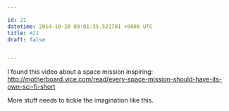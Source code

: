 ```yaml
---

id: 21
datetime: 2014-10-28 09:01:35.521781 +0000 UTC
title: #21
draft: false


---
```


I found this video about a space mission inspiring: http://motherboard.vice.com/read/every-space-mission-should-have-its-own-sci-fi-short

More stuff needs to tickle the imagination like this.

